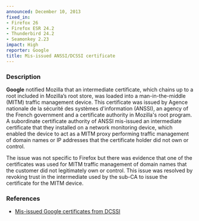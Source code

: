 ```yaml
---
announced: December 10, 2013
fixed_in:
- Firefox 26
- Firefox ESR 24.2
- Thunderbird 24.2
- Seamonkey 2.23
impact: High
reporter: Google
title: Mis-issued ANSSI/DCSSI certificate
---
```


<h3>Description</h3>

<p><strong>Google</strong> notified Mozilla that an intermediate
certificate, which chains up to a root included in Mozilla’s root store, was
loaded into a man-in-the-middle (MITM) traffic management device. This
certificate was issued by Agence nationale de la sécurité des systèmes
d'information (ANSSI), an agency of the French government and a certificate
authority in Mozilla's root program. A subordinate certificate authority of
ANSSI mis-issued an intermediate certificate that they installed on a network
monitoring device, which enabled the device to act as a MITM proxy
performing traffic management of domain names or IP addresses that the
certificate holder did not own or control.</p>

<p>The issue was not specific to Firefox but there was evidence that one of the
certificates was used for MITM traffic management of domain names that the
customer did not legitimately own or control. This issue was resolved by
revoking trust in the intermediate used by the sub-CA to issue the certificate
for the MITM device.
</p>


<h3>References</h3>

<ul>
  <li><a href="https://bugzilla.mozilla.org/show_bug.cgi?id=946351">
       Mis-issued Google certificates from DCSSI</a></li>
</ul>



